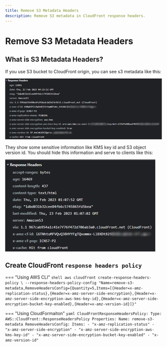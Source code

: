 ```yaml
---
title: Remove S3 Metadata Headers
description: Remove S3 metadata in CloudFront response headers.
---
```


# Remove S3 Metadata Headers

## What is S3 Metadata Headers?

If you use S3 bucket to CloudFront origin, you can see s3 metadata like this:

![Before remove s3 metadata headers](../../assets/images/cloudfront/remove-s3-metadata-headers/01.png)

They show some sensitive information like KMS key id and S3 object version id. You should hide this information and serve to clients like this:

![After remove s3 metadata headers](../../assets/images/cloudfront/remove-s3-metadata-headers/02.png)

## Create CloudFront `response headers policy`

=== "Using AWS CLI"
    ``` shell
    aws cloudfront create-response-headers-policy \
        --response-headers-policy-config "Name=remove-s3-metadata,RemoveHeadersConfig={Quantity=5,Items=[{Header=x-amz-replication-status},{Header=x-amz-server-side-encryption},{Header=x-amz-server-side-encryption-aws-kms-key-id},{Header=x-amz-server-side-encryption-bucket-key-enabled},{Header=x-amz-version-id}]}"
    ```

=== "Using CloudFormaiton"
    ``` yaml
    CloudFrontResponseHeadersPolicy:
      Type: AWS::CloudFront::ResponseHeadersPolicy
      Properties:
        Name: remove-s3-metadata
        RemoveHeadersConfig:
          Items:
            - "x-amz-replication-status"
            - "x-amz-server-side-encryption"
            - "x-amz-server-side-encryption-aws-kms-key-id"
            - "x-amz-server-side-encryption-bucket-key-enabled"
            - "x-amz-version-id"
    ```